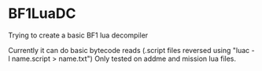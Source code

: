 # BF1LuaDC
Trying to create a basic BF1 lua decompiler

Currently it can do basic bytecode reads (.script files reversed using "luac -l name.script > name.txt")
Only tested on addme and mission lua files.

